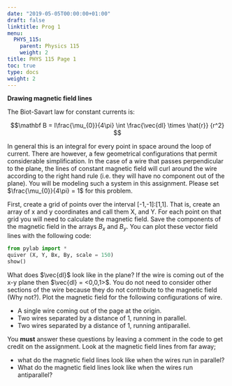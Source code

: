 ```yaml
---
date: "2019-05-05T00:00:00+01:00"
draft: false
linktitle: Prog 1
menu:
  PHYS_115:
    parent: Physics 115
    weight: 2
title: PHYS 115 Page 1
toc: true
type: docs
weight: 2
---
```


**Drawing magnetic field lines**

The Biot-Savart law for constant currents is:

$$\mathbf B = I\frac{\mu_{0}}{4\pi} \int \frac{\vec{dl} \times \hat{r}} {r^2} $$

In general this is an integral for every point in space around the loop of current. There are however, a few geometrical configurations that permit considerable simplification. In the case of a wire that passes perpendicular to the plane, the lines of constant magnetic field will curl around the wire according to the right hand rule (i.e. they will have no component out of the plane). You will be modeling such a system in this assignment.  Please set $\frac{\mu_{0}}{4\pi} = 1$  for this problem.

First, create a grid of points over the interval [-1,-1]:[1,1]. That is, create an array of x and y coordinates and call them X, and Y. For each point on that grid you will need to calculate the magnetic field. Save the components of the magnetic field in the arrays $B_x$ and $B_y$. You can plot these vector field lines with the following code:
```python
from pylab import *
quiver (X, Y, Bx, By, scale = 150)
show()
```

What does $\vec{dl}$ look like in the plane? If the wire is coming out of the x-y plane then $\vec{dl} = <0,0,1>$. You do not need to consider other sections of the wire because they do not contribute to the magnetic field (Why not?). Plot the magnetic field for the following configurations of wire.

* A single wire coming out of the page at the origin.
* Two wires separated by a distance of 1, running in parallel.
* Two wires separated by a distance of 1, running antiparallel.

You **must** answer these questions by leaving a comment in the code to get credit on the assignment. Look at the magnetic field lines from far away;

* what do the magnetic field lines look like when the wires run in parallel? 
* What do the magnetic field lines look like when the wires run antiparallel?



